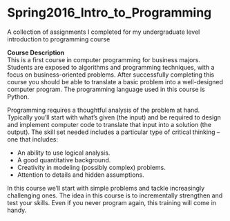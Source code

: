 # Spring2016_Intro_to_Programming
A collection of assignments I completed for my undergraduate level introduction to programming course

**Course Description**<br>
This is a first course in computer programming for business majors. Students are exposed to algorithms and programming techniques, with a focus on business-oriented problems. After successfully completing this course you should be able to translate a basic problem into a well-designed computer program. The programming language used in this course
is Python.

Programming requires a thoughtful analysis of the problem at hand. Typically you’ll start with what’s given (the input) and be required to design and implement computer code to translate that input into a solution (the output). The skill set needed includes a particular type of critical thinking – one that includes:
* An ability to use logical analysis.
* A good quantitative background.
* Creativity in modeling (possibly complex) problems.
* Attention to details and hidden assumptions.

In this course we’ll start with simple problems and tackle increasingly challenging ones. The idea in this course is to incrementally strengthen and test your skills. Even if you never program again, this training will come in handy.

